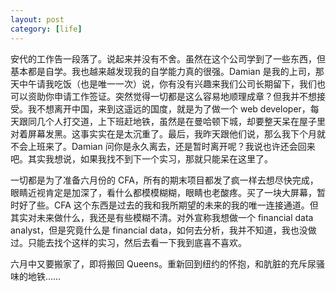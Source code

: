```yaml
---
layout: post
category: [life]
---
```


安代的工作告一段落了。说起来并没有不舍。虽然在这个公司学到了一些东西，但基本都是自学。我也越来越发现我的自学能力真的很强。Damian 是我的上司，那天中午请我吃饭（也是唯一一次）说，你有没有兴趣来我们公司长期留下，我们也可以资助你申请工作签证。突然觉得一切都是这么容易地顺理成章？但我并不想接受。我不想离开中国，来到这遥远的国度，就是为了做一个 web developer，每天跟同几个人打交道，上下班赶地铁，虽然是在曼哈顿下城，却要整天呆在屋子里对着屏幕发黑。这事实实在是太沉重了。最后，我昨天跟他们说，那么我下个月就不会上班来了。Damian 问你是永久离去，还是暂时离开呢？我说也许还会回来吧。其实我想说，如果我找不到下一个实习，那就只能呆在这里了。

一切都是为了准备六月份的 CFA，所有的期末项目都发了疯一样去想尽快完成，眼睛近视肯定是加深了，看什么都模模糊糊，眼睛也老酸疼。买了一块大屏幕，暂时好了些。CFA 这个东西是过去的我和我所期望的未来的我的唯一连接通道。但其实对未来做什么，我还是有些模糊不清。对外宣称我想做一个 financial data analyst，但是究竟什么是 financial data，如何去分析，我并不知道，我也没做过。只能去找个这样的实习，然后去看一下我到底喜不喜欢。

六月中又要搬家了，即将搬回 Queens。重新回到纽约的怀抱，和肮脏的充斥尿骚味的地铁……
